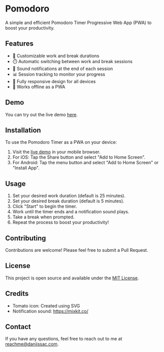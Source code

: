 # Pomodoro

A simple and efficient Pomodoro Timer Progressive Web App (PWA) to boost your productivity.

## Features

- 🍅 Customizable work and break durations
- ⏱️ Automatic switching between work and break sessions
- 🔔 Sound notifications at the end of each session
- 📊 Session tracking to monitor your progress
- 📱 Fully responsive design for all devices
- 🔄 Works offline as a PWA

## Demo

You can try out the live demo [here](https://daniissac.com/pomodoro/).

## Installation

To use the Pomodoro Timer as a PWA on your device:

1. Visit the [live demo](https://daniissac.com/pomodoro/) in your mobile browser.
2. For iOS: Tap the Share button and select "Add to Home Screen".
3. For Android: Tap the menu button and select "Add to Home Screen" or "Install App".

## Usage

1. Set your desired work duration (default is 25 minutes).
2. Set your desired break duration (default is 5 minutes).
3. Click "Start" to begin the timer.
4. Work until the timer ends and a notification sound plays.
5. Take a break when prompted.
6. Repeat the process to boost your productivity!

## Contributing

Contributions are welcome! Please feel free to submit a Pull Request.

## License

This project is open source and available under the [MIT License](LICENSE).

## Credits

- Tomato icon: Created using SVG
- Notification sound: https://mixkit.co/

## Contact

If you have any questions, feel free to reach out to me at [reachme@daniissac.com](mailto:reachme@daniissac.com).
